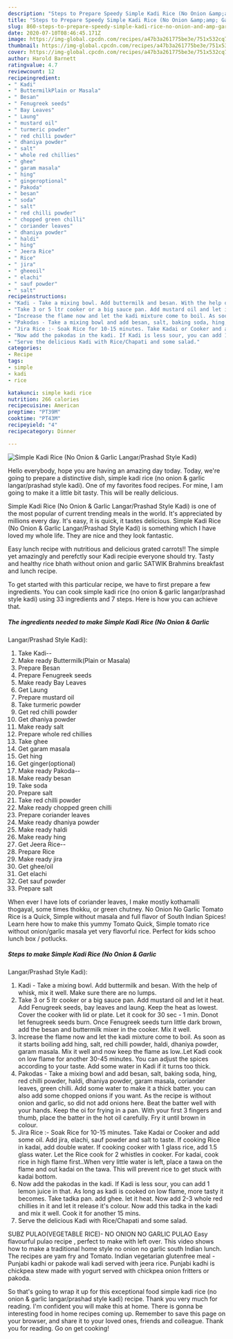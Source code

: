 ```yaml
---
description: "Steps to Prepare Speedy Simple Kadi Rice (No Onion &amp;amp; Garlic  Langar/Prashad Style Kadi)"
title: "Steps to Prepare Speedy Simple Kadi Rice (No Onion &amp;amp; Garlic  Langar/Prashad Style Kadi)"
slug: 860-steps-to-prepare-speedy-simple-kadi-rice-no-onion-and-amp-garlic-langar-prashad-style-kadi
date: 2020-07-10T08:46:45.171Z
image: https://img-global.cpcdn.com/recipes/a47b3a261775be3e/751x532cq70/simple-kadi-rice-no-onion-garlic-langarprashad-style-kadi-recipe-main-photo.jpg
thumbnail: https://img-global.cpcdn.com/recipes/a47b3a261775be3e/751x532cq70/simple-kadi-rice-no-onion-garlic-langarprashad-style-kadi-recipe-main-photo.jpg
cover: https://img-global.cpcdn.com/recipes/a47b3a261775be3e/751x532cq70/simple-kadi-rice-no-onion-garlic-langarprashad-style-kadi-recipe-main-photo.jpg
author: Harold Barnett
ratingvalue: 4.7
reviewcount: 12
recipeingredient:
- " Kadi"
- " ButtermilkPlain or Masala"
- " Besan"
- " Fenugreek seeds"
- " Bay Leaves"
- " Laung"
- " mustard oil"
- " turmeric powder"
- " red chilli powder"
- " dhaniya powder"
- " salt"
- " whole red chillies"
- " ghee"
- " garam masala"
- " hing"
- " gingeroptional"
- " Pakoda"
- " besan"
- " soda"
- " salt"
- " red chilli powder"
- " chopped green chilli"
- " coriander leaves"
- " dhaniya powder"
- " haldi"
- " hing"
- " Jeera Rice"
- " Rice"
- " jira"
- " gheeoil"
- " elachi"
- " sauf powder"
- " salt"
recipeinstructions:
- "Kadi - Take a mixing bowl. Add buttermilk and besan. With the help of whisk, mix it well. Make sure there are no lumps."
- "Take 3 or 5 ltr cooker or a big sauce pan. Add mustard oil and let it heat. Add Fenugreek seeds, bay leaves and laung. Keep the heat as lowest. Cover the cooker with lid or plate. Let it cook for 30 sec - 1 min. Donot let fenugreek seeds burn. Once Fenugreek seeds turn little dark brown, add the besan and buttermilk mixer in the cooker. Mix it well."
- "Increase the flame now and let the kadi mixture come to boil. As soon as it starts boiling add hing, salt, red chilli powder, haldi, dhaniya powder, garam masala. Mix it well and now keep the flame as low..Let Kadi cook on low flame for another 30-45 minutes. You can adjust the spices according to your taste. Add some water in Kadi if it turns too thick."
- "Pakodas - Take a mixing bowl and add besan, salt, baking soda, hing, red chilli powder, haldi, dhaniya powder, garam masala, coriander leaves, green chilli. Add some water to make it a thick batter. you can also add some chopped onions if you want. As the recipe is without onion and garlic, so did not add onions here. Beat the batter well with your hands. Keep the oi for frying in a pan. With your first 3 fingers and thumb, place the batter in the hot oil carefully. Fry it until brown in colour."
- "Jira Rice :- Soak Rice for 10-15 minutes. Take Kadai or Cooker and add some oil. Add jira, elachi, sauf powder and salt to taste. If cooking Rice in kadai, add double water. If cooking cooker with 1 glass rice, add 1.5 glass water. Let the Rice cook for 2 whistles in cooker. For kadai, cook rice in high flame first..When very little water is left, place a tawa on the flame and out kadai on the tawa. This will prevent rice to get stuck with kadai bottom."
- "Now add the pakodas in the kadi. If Kadi is less sour, you can add 1 lemon juice in that. As long as kadi is cooked on low flame, more tasty it becomes. Take tadka pan. add ghee. let it heat. Now add 2-3 whole red chillies in it and let it release it&#39;s colour. Now add this tadka in the kadi and mix it well. Cook it for another 15 mins."
- "Serve the delicious Kadi with Rice/Chapati and some salad."
categories:
- Recipe
tags:
- simple
- kadi
- rice

katakunci: simple kadi rice 
nutrition: 266 calories
recipecuisine: American
preptime: "PT39M"
cooktime: "PT43M"
recipeyield: "4"
recipecategory: Dinner

---
```



![Simple Kadi Rice (No Onion &amp; Garlic 
Langar/Prashad Style Kadi)](https://img-global.cpcdn.com/recipes/a47b3a261775be3e/751x532cq70/simple-kadi-rice-no-onion-garlic-langarprashad-style-kadi-recipe-main-photo.jpg)

Hello everybody, hope you are having an amazing day today. Today, we're going to prepare a distinctive dish, simple kadi rice (no onion &amp; garlic 
langar/prashad style kadi). One of my favorites food recipes. For mine, I am going to make it a little bit tasty. This will be really delicious.

Simple Kadi Rice (No Onion &amp; Garlic 
Langar/Prashad Style Kadi) is one of the most popular of current trending meals in the world. It's appreciated by millions every day. It's easy, it is quick, it tastes delicious. Simple Kadi Rice (No Onion &amp; Garlic 
Langar/Prashad Style Kadi) is something which I have loved my whole life. They are nice and they look fantastic.

Easy lunch recipe with nutritious and delicious grated carrots!! The simple yet amazingly and perefctly sour Kadi recipie everyone should try. Tasty and healthy rice bhath without onion and garlic SATWIK Brahmins breakfast and lunch recipe.


To get started with this particular recipe, we have to first prepare a few ingredients. You can cook simple kadi rice (no onion &amp; garlic 
langar/prashad style kadi) using 33 ingredients and 7 steps. Here is how you can achieve that.

<!--inarticleads1-->

##### The ingredients needed to make Simple Kadi Rice (No Onion &amp; Garlic 
Langar/Prashad Style Kadi):

1. Take  Kadi--
1. Make ready  Buttermilk(Plain or Masala)
1. Prepare  Besan
1. Prepare  Fenugreek seeds
1. Make ready  Bay Leaves
1. Get  Laung
1. Prepare  mustard oil
1. Take  turmeric powder
1. Get  red chilli powder
1. Get  dhaniya powder
1. Make ready  salt
1. Prepare  whole red chillies
1. Take  ghee
1. Get  garam masala
1. Get  hing
1. Get  ginger(optional)
1. Make ready  Pakoda--
1. Make ready  besan
1. Take  soda
1. Prepare  salt
1. Take  red chilli powder
1. Make ready  chopped green chilli
1. Prepare  coriander leaves
1. Make ready  dhaniya powder
1. Make ready  haldi
1. Make ready  hing
1. Get  Jeera Rice--
1. Prepare  Rice
1. Make ready  jira
1. Get  ghee/oil
1. Get  elachi
1. Get  sauf powder
1. Prepare  salt


When ever I have lots of coriander leaves, I make mostly kothamalli thogayal, some times thokku, or green chutney. No Onion No Garlic Tomato Rice is a Quick, Simple without masala and full flavor of South Indian Spices! Learn here how to make this yummy Tomato Quick, Simple tomato rice without onion/garlic masala yet very flavorful rice. Perfect for kids schoo lunch box / potlucks. 

<!--inarticleads2-->

##### Steps to make Simple Kadi Rice (No Onion &amp; Garlic 
Langar/Prashad Style Kadi):

1. Kadi - Take a mixing bowl. Add buttermilk and besan. With the help of whisk, mix it well. Make sure there are no lumps.
1. Take 3 or 5 ltr cooker or a big sauce pan. Add mustard oil and let it heat. Add Fenugreek seeds, bay leaves and laung. Keep the heat as lowest. Cover the cooker with lid or plate. Let it cook for 30 sec - 1 min. Donot let fenugreek seeds burn. Once Fenugreek seeds turn little dark brown, add the besan and buttermilk mixer in the cooker. Mix it well.
1. Increase the flame now and let the kadi mixture come to boil. As soon as it starts boiling add hing, salt, red chilli powder, haldi, dhaniya powder, garam masala. Mix it well and now keep the flame as low..Let Kadi cook on low flame for another 30-45 minutes. You can adjust the spices according to your taste. Add some water in Kadi if it turns too thick.
1. Pakodas - Take a mixing bowl and add besan, salt, baking soda, hing, red chilli powder, haldi, dhaniya powder, garam masala, coriander leaves, green chilli. Add some water to make it a thick batter. you can also add some chopped onions if you want. As the recipe is without onion and garlic, so did not add onions here. Beat the batter well with your hands. Keep the oi for frying in a pan. With your first 3 fingers and thumb, place the batter in the hot oil carefully. Fry it until brown in colour.
1. Jira Rice :- Soak Rice for 10-15 minutes. Take Kadai or Cooker and add some oil. Add jira, elachi, sauf powder and salt to taste. If cooking Rice in kadai, add double water. If cooking cooker with 1 glass rice, add 1.5 glass water. Let the Rice cook for 2 whistles in cooker. For kadai, cook rice in high flame first..When very little water is left, place a tawa on the flame and out kadai on the tawa. This will prevent rice to get stuck with kadai bottom.
1. Now add the pakodas in the kadi. If Kadi is less sour, you can add 1 lemon juice in that. As long as kadi is cooked on low flame, more tasty it becomes. Take tadka pan. add ghee. let it heat. Now add 2-3 whole red chillies in it and let it release it&#39;s colour. Now add this tadka in the kadi and mix it well. Cook it for another 15 mins.
1. Serve the delicious Kadi with Rice/Chapati and some salad.


SUBZ PULAO(VEGETABLE RICE)- NO ONION NO GARLIC PULAO Easy flavourful pulao recipe , perfect to make with left over. This video shows how to make a traditional home style no onion no garlic south Indian lunch. The recipes are yam fry and Tomato. Indian vegetarian glutenfree meal - Punjabi kadhi or pakode wali kadi served with jeera rice. Punjabi kadhi is chickpea stew made with yogurt served with chickpea onion fritters or pakoda. 

So that's going to wrap it up for this exceptional food simple kadi rice (no onion &amp; garlic 
langar/prashad style kadi) recipe. Thank you very much for reading. I'm confident you will make this at home. There is gonna be interesting food in home recipes coming up. Remember to save this page on your browser, and share it to your loved ones, friends and colleague. Thank you for reading. Go on get cooking!
